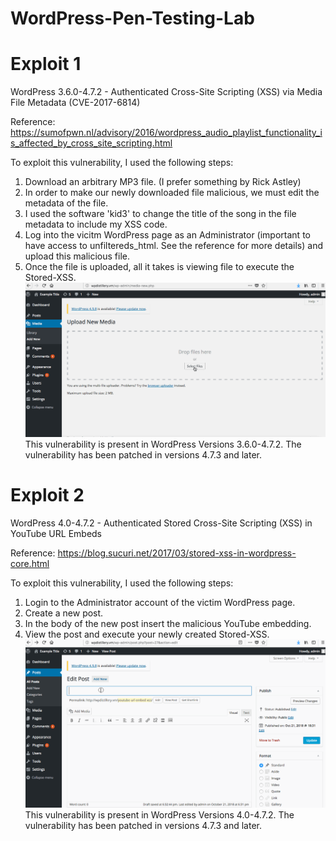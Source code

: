 # WordPress-Pen-Testing-Lab

# Exploit 1
WordPress 3.6.0-4.7.2 - Authenticated Cross-Site Scripting (XSS) via Media File Metadata (CVE-2017-6814)

Reference: https://sumofpwn.nl/advisory/2016/wordpress_audio_playlist_functionality_is_affected_by_cross_site_scripting.html

To exploit this vulnerability, I used the following steps:
  1. Download an arbitrary MP3 file. (I prefer something by Rick Astley)
  2. In order to make our newly downloaded file malicious, we must edit the metadata of the file.
  3. I used the software 'kid3' to change the title of the song in the file metadata to include my XSS code.
  4. Log into the vicitm WordPress page as an Administrator (important to have access to unfiltereds_html. See the reference for more details) and upload this malicious file.
  5. Once the file is uploaded, all it takes is viewing file to execute the Stored-XSS.
  ![](Exploit1.gif)
This vulnerability is present in WordPress Versions 3.6.0-4.7.2. The vulnerability has been patched in versions 4.7.3 and later.

# Exploit 2
WordPress  4.0-4.7.2 - Authenticated Stored Cross-Site Scripting (XSS) in YouTube URL Embeds

Reference: https://blog.sucuri.net/2017/03/stored-xss-in-wordpress-core.html

To exploit this vulnerability, I used the following steps:
  1. Login to the Administrator account of the victim WordPress page.
  2. Create a new post.
  3. In the body of the new post insert the malicious YouTube embedding.
  4. View the post and execute your newly created Stored-XSS.
  ![](Exploit2.gif)
This vulnerability is present in WordPress Versions 4.0-4.7.2. The vulnerability has been patched in versions 4.7.3 and later.
